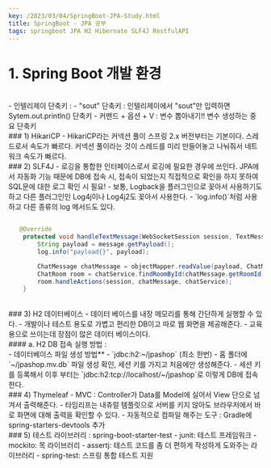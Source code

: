 ```yaml
---
key: /2023/03/04/SpringBoot-JPA-Study.html
title: SpringBoot - JPA 공부
tags: springboot JPA H2 Hibernate SLF4J RestfulAPI
---
```


# 1. Spring Boot 개발 환경 

<br>
- 인텔리제이 단축키 : 
	- "sout" 단축키 : 인텔리제이에서 "sout"만 입력하면 Sytem.out.println() 단축키
	- 커맨드 + 옵션 + V : 변수 뽑아내기!! 변수 생성하는 중요 단축키

<br>	
### 1) HikariCP
- HikariCP라는 커넥션 풀이 스프링 2.x 버전부터는 기본이다. 스레드로서 속도가 빠르다. 커넥션 풀이라는 것이 스레드를 미리 만들어놓고 나눠줘서 네트워크 속도가 빠르다.

<br>
### 2) SLF4J
- 로깅을 통합한 인터페이스로서 로깅에 필요한 경우에 쓰인다. JPA에서 자동화 기능 때문에 DB에 접속 시, 접속이 되었는지 직접적으로 확인을 하지 못하여 SQL문에 대한 로그 확인 시 필요!
- 보통, Logback을 플러그인으로 꽂아서 사용하기도 하고 다른 플러그인인 Log4j이나 Log4j2도 꽂아서 사용한다.
- `log.info()`처럼 사용하고 다른 종류의 log 메서드도 있다. 

```java

   @Override
    protected void handleTextMessage(WebSocketSession session, TextMessage message) throws Exception {
        String payload = message.getPayload();
        log.info("payload{}", payload);

        ChatMessage chatMessage = objectMapper.readValue(payload, ChatMessage.class);
        ChatRoom room = chatService.findRoomById(chatMessage.getRoomId());
        room.handleActions(session, chatMessage, chatService);
    }

```

<br>
### 3) H2 데이터베이스
- 데이터 베이스를 내장 메모리를 통해 간단하게 실행할 수 있다.
- 개발이나 테스트 용도로 가볍고 편리한 DB이고 따로 웹 화면을 제공해준다.
- 교육용으로 쓰이는데 장점이 많은 데이터 베이스이다.  

<br>
#### a. H2 DB 접속 실행 방법 : 

<br>
- 데이터베이스 파일 생성 방법**
	- `jdbc:h2:~/jpashop` (최소 한번)
	- 홈 폴더에 `~/jpashop.mv.db` 파일 생성 확인, 세션 키를 가지고 처음에만 생성해준다.
	- 세션 키를 등록해서 이후 부터는 `jdbc:h2:tcp://localhost/~/jpashop`로 이렇게 DB에 접속한다.


<br>
### 4) Thymeleaf
- MVC : Controller가 Data를 Model에 실어서 View 단으로 넘겨서 출력해준다.
- 타임리프는 내츄럴 템플릿으로 서버를 키지 않아도 브라우저에서 바로 화면에 대해 출력을 확인할 수 있다.
- 자동적으로 컴파일 해주는 도구 : Gradle에 spring-starters-devtools 추가 


<br>
### 5) 테스트 라이브러리 : spring-boot-starter-test
- junit: 테스트 프레임워크
- mockito: 목 라이브러리
- assertj: 테스트 코드를 좀 더 편하게 작성하게 도와주는 라이브러리
- spring-test: 스프링 통합 테스트 지원










